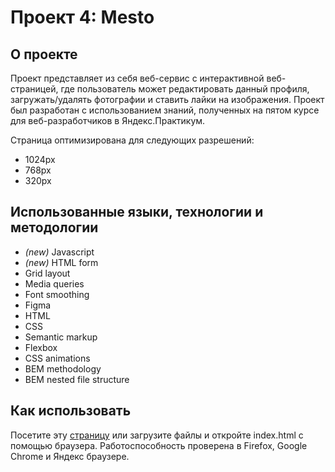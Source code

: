 # Проект 4: Mesto

## О проекте

Проект представляет из себя веб-сервис с интерактивной веб-страницей, где пользователь может редактировать данный профиля, загружать/удалять фотографии и ставить лайки на изображения.
Проект был разработан с использованием знаний, полученных на пятом курсе для веб-разработчиков в Яндекс.Практикум.

Страница оптимизирована для следующих разрешений:

- 1024px
- 768px
- 320px

## Использованные языки, технологии и методологии

- _(new)_ Javascript
- _(new)_ HTML form
- Grid layout
- Media queries
- Font smoothing
- Figma
- HTML
- CSS
- Semantic markup
- Flexbox
- CSS animations
- BEM methodology
- BEM nested file structure

## Как использовать

Посетите эту [страницу](https://borodulex.github.io/mesto/index.html) или загрузите файлы и откройте index.html с помощью браузера. Работоспособность проверена в Firefox, Google Chrome и Яндекс браузере.
